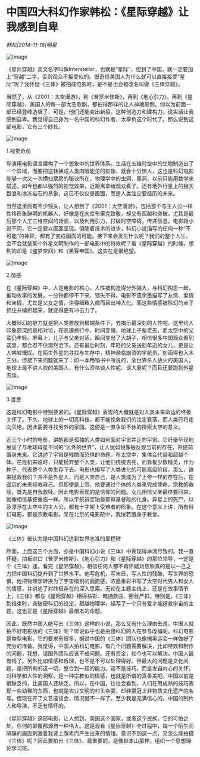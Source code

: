 # 中国四大科幻作家韩松：《星际穿越》让我感到自卑

*韩松|2014-11-16|明星*

![Image](http://static.ylzbl.com/uploads/ueditor/php/upload/image/20180322/1521705399766047.jpeg)

《星际穿越》英文名字叫做Interstellar，也就是“星际”，但到了中国，就一定要加上“穿越”二字，否则观众不接受似的。很奇怪美国人为什么就可以直接接受“星际”呢？我怀疑《三体》被拍成电影时，是不是也会被改名叫做《三体穿越》。

当然了，从《2001：太空漫游》，到《普罗米修斯》，再到《地心引力》，再到《星际穿越》，美国人的每一部太空歌剧，都拍得那样的让人神魂颠倒。你以为前面一部已经登峰造极了，可是，他们还能变出新招。这种创造力和建构力，说实话让我感到自卑。我觉得自己身为一名中国的科幻作者，太辜负这个时代了。那么说到这部电影，它有三个妙处。

![Image](http://p2.pstatp.com/large/pgc-image/15217053603120072b71c4c)

1.视觉奇观

导演用电影语言建构了一个想象中的世界体系。生活在五维时空中的生物制造出了一个异域，而要把这转换成人类肉眼能见的影像，就会十分惊人，这也是科幻电影能够一次又一次横扫票房的秘诀所在。物理学中的虫洞、黑洞，以前只能用数学来描述，如今也都以强烈的视觉效果，近距离拿给观众看了。还有地外行星上的接天巨浪和冰冻岩石的景象，这已不仅仅是画面，而是人类注定要经历的未来。

当然这里面有不少镜头，让人想到了《2001：太空漫游》，包括那个与主人公一样性格形象鲜明的机器人，好像是在向库布里克致敬，却又有超越和突破，尤其是最后那个人工三维空间的场面，以及利用引力，打破时空障碍，传递信息。电影跟小说不同，它一定要以画面呈现。但随着技术的进步，科幻小说描写的任何一种“不可能”的神异，都有了变成画面的可能。接下来会发生什么呢？我们的整个人生，会不会就是某个外星文明制作的一部电影中的特效呢？看《星际穿越》的时候，想到的却是《盗梦空间》和《黑客帝国》。这实在是很绝望。

![Image](http://p2.pstatp.com/large/pgc-image/1521705360375e19b719b9a)

2.情感

在《星际穿越》中，人是电影的核心，人性被构造得分外强大，与科幻构思一起，推动故事的发展，一分钟都停不下来、错失不得。电影不遗余墨描写了友情、爱情和亲情，尤其是父女之情，讲得细致入微而且出神入化。而这些情感被科幻的点子抓住并编织起来，就变得更有冲击力了。

大概科幻的魅力就是把人类置放到极端条件下，去揭示最深刻的人性吧。这里给人印象颇深的是相对论，在高速旅行中，时间变慢，地球上子辈老去，而太空中的父辈仍年轻。屏幕上，儿子与父亲对话，瞬间变出了大胡子，相信很多中国观众看到这里，都会忍不住潸然泪下。还有最后时刻，年轻的父亲送别年迈的女儿，更是让人唏嘘慨叹。在陌生外星的寻找与生存中，精神濒临崩溃的宇航员，刻画得也入木三分。但接下来问题就来了：如一本畅销书中所说的，全世界杀人放火的美国人，地球上最不讲人权的美国人，有什么资格谈人性呢、谈大爱呢？而且还要跑到外星去谈。

![Image](http://p2.pstatp.com/large/pgc-image/152170536041917557683b5)

3.哲思

这是科幻电影中特别要紧的。《星际穿越》表现的大概就是对人类未来命运的终极关怀了。不久，地球上的一切高科技，都不能挽救我们的注定衰落，而人类行将走向灭绝。因此需要寻找另外的家园。这便是一直争论不休的探索太空的意义。

近三个小时的电影，讲的都是孤独的人类如何面对宇宙并走向宇宙。它纤毫毕现地展呈了与地球母星不同的“另外的世界”，让人犹如镜像般反观当前的存在，并提前置身未来。它讲述了宇宙是残酷而恐惧的命题。在太空中，集体会代替和超越个体。在危机来临时，只能抛弃整个人类，让他们统统去死，而靠极少数精英，作为种子，代表整个人类生存下去。电影也描写了人类进化的可能高级阶段。那么，谁来拯救我们？并不是外星人，而是人类自己，是人类成为了上帝一样的存在后，在遥远的未来拯救自己。但即便是上帝，他要通过个体的人类来完成使命。宗教的救赎，首先是自我救赎。因此电影表现的是信仰的问题。女儿相信父亲最终要回来，就像相信基督重临一样。所以宇航员库珀是耶稣基督般的化身。异星上的死尸，以及漂浮在太空中的主人公，都有十字架上受难者的形象。在这个意义上讲，所有科幻电影，都是宗教电影。呆在北京的电影院中，我恍若置身于教堂。

![Image](http://p2.pstatp.com/large/pgc-image/1521705360531ca672b2a2c)

《三体》被认为是中国科幻达到世界水准的里程碑

然而，上面这三个方面，亦是中国科幻小说《三体》中表现得淋漓尽致的。我一直怀疑，拍板进口《普罗米修斯》、《地心引力》和《星际穿越》的那位领导，一定是个《三体》迷。看完《星际穿越》，相信任何人都不再怀疑刘慈欣真的是以一己之力把中国科幻提升到了世界水平。他写危机，写末日，写人性的残酷，写世界的恐惧，他把物理学转换为了宇宙级别的画面感，浓墨重彩书写了太空时代男人和女人的情感，并讲述了对终极存在的深入思索。无论在主题主线上，还是在故事情节上，《三体》都与《星际穿越》相得益彰、暗通款曲、密丝严扣。特别是，《三体》到结束时，突破硬科幻的设定，超越物理学，描写了一个只有爱才能拯救宇宙的主题，这也正是《星际穿越》最根本的命题。

因此，既然中国人能写出《三体》这样的小说，那么又有什么理由去说，中国人就拍不好电影版的《三体》呢？听说似乎也是由懂科幻的人在参与改编呢。科幻电影是类型电影，它的要求有很多，据说中国的《三体》团队也像搞奥运会一样做好了充分的准备。我觉得，中国人拍科幻电影，有几个问题需要解决，比如特效和制作的问题，我想，请国外团队应该不成问题。还有资金，如今也可以解决，中国人最有钱了。另外比如情感和哲理，也不是不可以处理得好。但最大的问题是文化问题，是把所有的这一切，整合到一起的能力。这不是技巧，而是发自内心的关怀，对科学和人性的洞察，是一种宗教似的情感，也就是所谓的真善美吧。中国以前是很缺乏的，比美国人还缺乏。所以，在中国，往往会看到，人们在用成熟的技巧表现一些幼稚的东西，也就是农业文明的村头杂耍，却非要冠上非物质文化遗产的名号。但现在开了文艺座谈会，情况就不一样了。至少我是充满信心的。中国的制片人和导演，不乏有情怀的。

《星际穿越》这部电影，让人想到，美国这个国家，或者这个民族，它的可怕之处。任何的颠覆都源自一种伟大。这是观看《星际穿越》全过程中，每一个陌生而隔膜的画面刺激着我肾上腺素而产生出来的情绪。意识不到这一点，又怎么能拍摄《三体》呢？因此要拍出《三体》，最重要的，是像赵本山那样，组织一个思想理论学习班。

